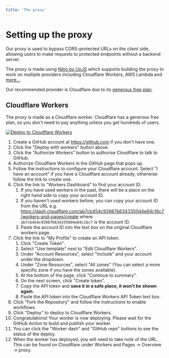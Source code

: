 ```yaml
---
title: 'The proxy'
---
```

# Setting up the proxy

Our proxy is used to bypass CORS-protected URLs on the client side, allowing users to make requests to protected endpoints without a backend server.

The proxy is made using [Nitro by UnJS](https://nitro.unjs.io/) which supports building the proxy to work on multiple providers including Cloudflare Workers, AWS Lambda and [more...](https://nitro.unjs.io/deploy)

Our recommended provider is Cloudflare due to its [generous free plan](https://www.cloudflare.com/en-gb/plans/developer-platform/).

## Cloudflare Workers

The proxy is made as a Cloudflare worker. Cloudflare has a generous free plan, so you don't need to pay anything unless you get hundreds of users.

[![Deploy to Cloudflare Workers](https://deploy.workers.cloudflare.com/button)](https://deploy.workers.cloudflare.com/?url=https://github.com/movie-web/simple-proxy)

1. Create a GitHub account at https://github.com if you don't have one.
1. Click the "Deploy with workers" button above.
1. Click the "Authorize Workers" button to authorise Cloudflare to talk to GitHub.
1. Authorize Cloudflare Workers in the GitHub page that pops up.
1. Follow the instructions to configure your Cloudflare account. Select "I have an account" if you have a Cloudflare account already, otherwise follow the link to create one.
1. Click the link to "Workers Dashboard" to find your account ID.
    1. If you have used workers in the past, there will be a place on the right hand side to copy your account ID.
    1. If you haven't used workers before, you can copy your account ID from the URL e.g. https://dash.cloudflare.com/ab7cb454c93987b6343350d4e84c16c7/workers-and-pages/create where `ab7cb454c93987b6343350d4e84c16c7` is the account ID.
    1. Paste the account ID into the text box on the original Cloudflare workers page.
1. Click the link to "My Profile" to create an API token. 
    1. Click "Create Token".
    1. Select "Use template" next to "Edit Cloudflare Workers".
    1. Under "Account Resources", select "Include" and your account under the dropdown.
    1. Under "Zone Resources", select "All zones" (You can select a more specific zone if you have the zones available).
    1. At the bottom of the page, click "Continue to summary".
    1. On the next screen, click "Create token".
    1. Copy the API token and **save it in a safe place, it won't be shown again**.
    1. Paste the API token into the Cloudflare Workers API Token text box.
1. Click "Fork the Repository" and follow the instructions to enable workflows.
1. Click "Deploy" to deploy to Cloudflare Workers.
1. Congratulations! Your worker is now deploying. Please wait for the GitHub Action to build and publish your worker. 
1. You can click the "Worker dash" and "GitHub repo" buttons to see the status of the deploy.
1. When the worker has deployed, you will need to take note of the URL. This can be found on Cloudflare under Workers and Pages -> Overview -> proxy.
